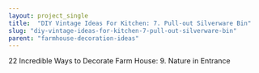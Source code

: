 ```yaml
---
layout: project_single
title:  "DIY Vintage Ideas For Kitchen: 7. Pull-out Silverware Bin"
slug: "diy-vintage-ideas-for-kitchen-7-pull-out-silverware-bin"
parent: "farmhouse-decoration-ideas"
---
```

22 Incredible Ways to Decorate Farm House: 9. Nature in Entrance